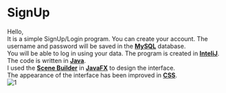 # SignUp
Hello,<br /> 
It is a simple SignUp/Login program. 
You can create your account. The username and password will be saved in the <b><u>MySQL</u></b> database.<br /> You will be able to log in using your data.
The program is created in <b><u>InteliJ</u></b>.
The code is written in <b><u>Java</u></b>.<br />
I used the <b><u>Scene Builder</u></b> in <b><u>JavaFX</u></b> to design the interface.<br />
The appearance of the interface has been improved in <b><u>CSS</u></b>.<br />
![1](https://user-images.githubusercontent.com/46600937/51762502-366e5e80-20d0-11e9-9f95-b693f655b4a7.png)
